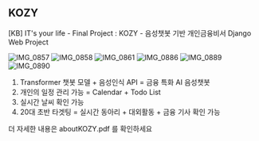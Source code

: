 ## KOZY

[KB] IT's your life - Final Project : KOZY - 음성챗봇 기반 개인금융비서
Django Web Project 


![IMG_0857](https://user-images.githubusercontent.com/70588800/179136905-33cb2042-9ee8-4240-9d97-365f92af6284.JPG)
![IMG_0858](https://user-images.githubusercontent.com/70588800/179136996-63d9e5eb-57fb-4440-82f9-7beba8292985.JPG)
![IMG_0861](https://user-images.githubusercontent.com/70588800/179137007-7434883e-ef18-4206-b70f-fb0b2521e751.JPG)
![IMG_0886](https://user-images.githubusercontent.com/70588800/179137010-be36d64c-5802-4976-8a70-831bedde69c1.JPG)
![IMG_0889](https://user-images.githubusercontent.com/70588800/179137013-c9e02e07-9ac7-45c6-99ba-5571056b3e0f.JPG)
![IMG_0890](https://user-images.githubusercontent.com/70588800/179137024-ad86802c-7f30-4d57-90c8-a7d81e4ff88e.JPG)

1. Transformer 챗봇 모델 + 음성인식 API = 금융 특화 AI 음성챗봇
2. 개인의 일정 관리 가능 = Calendar + Todo List
3. 실시간 날씨 확인 가능
4. 20대 초반 타겟팅 = 실시간 동아리 + 대외활동 + 금융 기사 확인 가능 

더 자세한 내용은 aboutKOZY.pdf 를 확인하세요 
